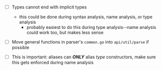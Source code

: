 - [ ] Types cannot end with implicit types 
  - this could be done during syntax analysis, name analysis, or type analysis
    - probably easiest to do this during type analysis--name analysis could work too, but makes less sense

- [ ] Move general functions in parser's `common.go` into `api/util/parse` if possible

- [ ] This is important: aliases can ***ONLY*** alias *type* constructors, make sure this gets enforced during name analysis